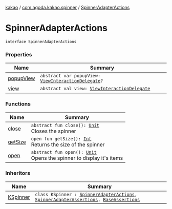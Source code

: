 [kakao](../../index.md) / [com.agoda.kakao.spinner](../index.md) / [SpinnerAdapterActions](./index.md)

# SpinnerAdapterActions

`interface SpinnerAdapterActions`

### Properties

| Name | Summary |
|---|---|
| [popupView](popup-view.md) | `abstract var popupView: `[`ViewInteractionDelegate`](../../com.agoda.kakao.delegate/-view-interaction-delegate/index.md)`?` |
| [view](view.md) | `abstract val view: `[`ViewInteractionDelegate`](../../com.agoda.kakao.delegate/-view-interaction-delegate/index.md) |

### Functions

| Name | Summary |
|---|---|
| [close](close.md) | `abstract fun close(): `[`Unit`](https://kotlinlang.org/api/latest/jvm/stdlib/kotlin/-unit/index.html)<br>Closes the spinner |
| [getSize](get-size.md) | `open fun getSize(): `[`Int`](https://kotlinlang.org/api/latest/jvm/stdlib/kotlin/-int/index.html)<br>Returns the size of the spinner |
| [open](open.md) | `abstract fun open(): `[`Unit`](https://kotlinlang.org/api/latest/jvm/stdlib/kotlin/-unit/index.html)<br>Opens the spinner to display it's items |

### Inheritors

| Name | Summary |
|---|---|
| [KSpinner](../-k-spinner/index.md) | `class KSpinner : `[`SpinnerAdapterActions`](./index.md)`, `[`SpinnerAdapterAssertions`](../-spinner-adapter-assertions/index.md)`, `[`BaseAssertions`](../../com.agoda.kakao.common.assertions/-base-assertions/index.md) |
